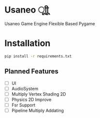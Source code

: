 # Usaneo ूाीू
Usaneo Game Engine Flexible Based Pygame 

# Installation 
```sh
pip install -r requirements.txt 
```
## Planned Features 
- [ ] UI 
- [ ] AudioSystem
- [ ] Multiply Vertex Shading 2D
- [ ] Physics 2D Improve
- [ ] Fsr Support 
- [ ] Pipeline Multiply Addating
